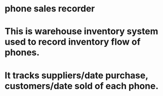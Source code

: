 # phone sales recorder
# This is warehouse inventory system used to record inventory flow of phones.
# It tracks suppliers/date purchase, customers/date sold of each phone.
